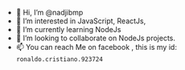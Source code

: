 - 👋 Hi, I’m @nadjibmp
- 👀 I’m interested in JavaScript, ReactJs, 
- 🌱 I’m currently learning NodeJs
- 💞️ I’m looking to collaborate on NodeJs projects.
- 📫 You can reach Me on facebook , this is my id: `ronaldo.cristiano.923724`

<!---
nadjibmp/nadjibmp is a ✨ special ✨ repository because its `README.md` (this file) appears on your GitHub profile.
You can click the Preview link to take a look at your changes.
--->
